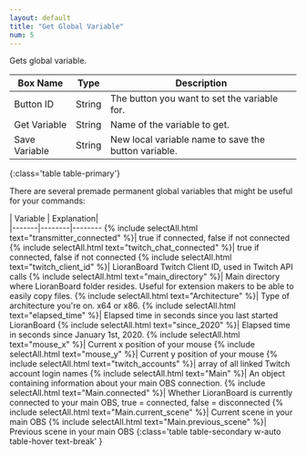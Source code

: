 ```yaml
---
layout: default
title: "Get Global Variable"
num: 5
---
```


Gets global variable. 

| Box Name | Type | Description | 
|-------|--------|--------
|Button ID | String | The button you want to set the variable for.
| Get Variable | String | Name of the variable to get. |
| Save Variable | String | New local variable name to save the button variable.|
{:class='table table-primary'}

There are several premade permanent global variables that might be useful for your commands: 

| Variable | Explanation|  
|-------|--------|--------
{% include selectAll.html text="transmitter_connected" %}| true if connected, false if not connected
{% include selectAll.html text="twitch_chat_connected" %}| true if connected, false if not connected
{% include selectAll.html text="twitch_client_id" %}| LioranBoard Twitch Client ID, used in Twitch API calls
{% include selectAll.html text="main_directory" %}| Main directory where LioranBoard folder resides. Useful for extension makers to be able to easily copy files. 
{% include selectAll.html text="Architecture" %}| Type of architecture you're on. x64 or x86. 
{% include selectAll.html text="elapsed_time" %}| Elapsed time in seconds since you last started LioranBoard
{% include selectAll.html text="since_2020" %}| Elapsed time in seconds since January 1st, 2020.
{% include selectAll.html text="mouse_x" %}| Current x position of your mouse 
{% include selectAll.html text="mouse_y" %}| Current y position of your mouse 
{% include selectAll.html text="twitch_accounts" %}| array of all linked Twitch account login names
{% include selectAll.html text="Main" %}| An object containing information about your main OBS connection. 
{% include selectAll.html text="Main.connected" %}| Whether LioranBoard is currently connected to your main OBS, true = connected, false = disconnected
{% include selectAll.html text="Main.current_scene" %}| Current scene in your main OBS
{% include selectAll.html text="Main.previous_scene" %}| Previous scene in your main OBS
{:class='table table-secondary w-auto table-hover text-break' }






